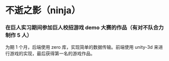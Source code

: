 # 不逝之影（ninja）

### 在巨人实习期间参加巨人校招游戏 demo 大赛的作品（有对不队合力制作 5 人）

为期 1 个月，后端使用 zero 库，实现简单的数据传输。前端使用 unity-3d 来进行游戏的实现，最后获得第一名的游戏作品。